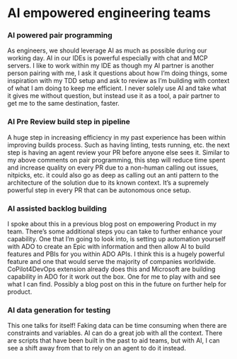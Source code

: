 
# AI empowered engineering teams

### AI powered pair programming

As engineers, we should leverage AI as much as possible during our working day. AI in our IDEs is powerful especially with chat and MCP servers. I like to work within my IDE as though my AI partner is another person pairing with me, I ask it questions about how I’m doing things, some inspiration with my TDD setup and ask to review as I’m building with context of what I am doing to keep me efficient. I never solely use AI and take what it gives me without question, but instead use it as a tool, a pair partner to get me to the same destination, faster.

### AI Pre Review build step in pipeline

A huge step in increasing efficiency in my past experience has been within improving builds process. Such as having linting, tests running, etc. the next step is having an agent review your PR before anyone else sees it. Similar to my above comments on pair programming, this step will reduce time spent and increase quality on every PR due to a non-human calling out issues, nitpicks, etc. it could also go as deep as calling out an anti pattern to the architecture of the solution due to its known context. It’s a supremely powerful step in every PR that can be autonomous once setup.

### AI assisted backlog building

I spoke about this in a previous blog post on empowering Product in my team. There’s some additional steps you can take to further enhance your capability. One that I’m going to look into, is setting up automation yourself with ADO to create an Epic with information and then allow AI to build features and PBIs for you within ADO APIs. I think this is a hugely powerful feature and one that would serve the majority of companies worldwide. CoPilot4DevOps extension already does this and Microsoft are building capability in ADO for it work out the box. One for me to play with and see what I can find. Possibly a blog post on this in the future on further help for product.

### AI data generation for testing
This one talks for itself! Faking data can be time consuming when there are constraints and variables. AI can do a great job with all the context. There are scripts that have been built in the past to aid teams, but with AI, I can see a shift away from that to rely on an agent to do it instead.